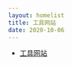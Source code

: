 ```yaml
---
layout: homelist
title: 工具网站
date: 2020-10-06
---
```


* [工具网站](/dict/tool-web/toolweb.html?%E5%B7%A5%E5%85%B7%E7%BD%91%E7%AB%99)
